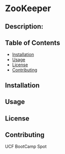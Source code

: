   # ZooKeeper

## Description:



## Table of Contents
* [Installation](#installation)
* [Usage](#usage)
* [License](#license)
* [Contributing](#contributing)


## Installation



## Usage



## License



## Contributing
UCF BootCamp Spot

